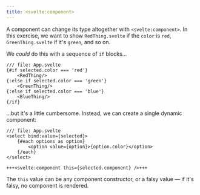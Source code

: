 ```yaml
---
title: <svelte:component>
---
```


A component can change its type altogether with `<svelte:component>`. In this exercise, we want to show `RedThing.svelte` if the `color` is `red`, `GreenThing.svelte` if it's `green`, and so on.

We _could_ do this with a sequence of `if` blocks...

```svelte
/// file: App.svelte
{#if selected.color === 'red'}
	<RedThing/>
{:else if selected.color === 'green'}
	<GreenThing/>
{:else if selected.color === 'blue'}
	<BlueThing/>
{/if}
```

...but it's a little cumbersome. Instead, we can create a single dynamic component:

```svelte
/// file: App.svelte
<select bind:value={selected}>
	{#each options as option}
		<option value={option}>{option.color}</option>
	{/each}
</select>

+++<svelte:component this={selected.component} />+++
```

The `this` value can be any component constructor, or a falsy value — if it's falsy, no component is rendered.
